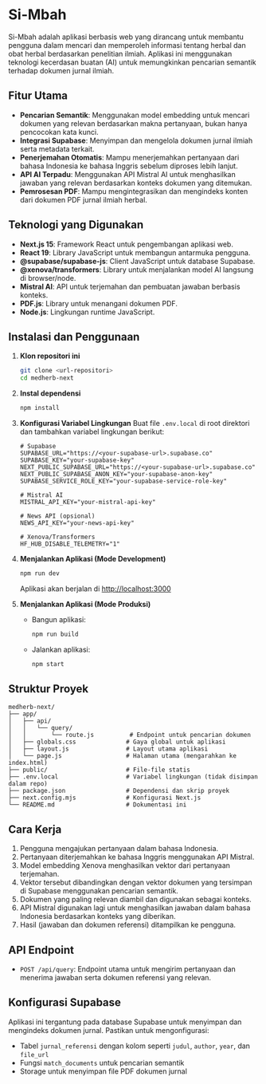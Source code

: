 # Si-Mbah

Si-Mbah adalah aplikasi berbasis web yang dirancang untuk membantu pengguna dalam mencari dan memperoleh informasi tentang herbal dan obat herbal berdasarkan penelitian ilmiah. Aplikasi ini menggunakan teknologi kecerdasan buatan (AI) untuk memungkinkan pencarian semantik terhadap dokumen jurnal ilmiah.

## Fitur Utama

- **Pencarian Semantik**: Menggunakan model embedding untuk mencari dokumen yang relevan berdasarkan makna pertanyaan, bukan hanya pencocokan kata kunci.
- **Integrasi Supabase**: Menyimpan dan mengelola dokumen jurnal ilmiah serta metadata terkait.
- **Penerjemahan Otomatis**: Mampu menerjemahkan pertanyaan dari bahasa Indonesia ke bahasa Inggris sebelum diproses lebih lanjut.
- **API AI Terpadu**: Menggunakan API Mistral AI untuk menghasilkan jawaban yang relevan berdasarkan konteks dokumen yang ditemukan.
- **Pemrosesan PDF**: Mampu mengintegrasikan dan mengindeks konten dari dokumen PDF jurnal ilmiah herbal.

## Teknologi yang Digunakan

- **Next.js 15**: Framework React untuk pengembangan aplikasi web.
- **React 19**: Library JavaScript untuk membangun antarmuka pengguna.
- **@supabase/supabase-js**: Client JavaScript untuk database Supabase.
- **@xenova/transformers**: Library untuk menjalankan model AI langsung di browser/node.
- **Mistral AI**: API untuk terjemahan dan pembuatan jawaban berbasis konteks.
- **PDF.js**: Library untuk menangani dokumen PDF.
- **Node.js**: Lingkungan runtime JavaScript.

## Instalasi dan Penggunaan

1. **Klon repositori ini**
   ```bash
   git clone <url-repositori>
   cd medherb-next
   ```

2. **Instal dependensi**
   ```bash
   npm install
   ```

3. **Konfigurasi Variabel Lingkungan**
   Buat file `.env.local` di root direktori dan tambahkan variabel lingkungan berikut:
   ```
   # Supabase
   SUPABASE_URL="https://<your-supabase-url>.supabase.co"
   SUPABASE_KEY="your-supabase-key"
   NEXT_PUBLIC_SUPABASE_URL="https://<your-supabase-url>.supabase.co"
   NEXT_PUBLIC_SUPABASE_ANON_KEY="your-supabase-anon-key"
   SUPABASE_SERVICE_ROLE_KEY="your-supabase-service-role-key"

   # Mistral AI
   MISTRAL_API_KEY="your-mistral-api-key"

   # News API (opsional)
   NEWS_API_KEY="your-news-api-key"

   # Xenova/Transformers
   HF_HUB_DISABLE_TELEMETRY="1"
   ```

4. **Menjalankan Aplikasi (Mode Development)**
   ```bash
   npm run dev
   ```
   Aplikasi akan berjalan di [http://localhost:3000](http://localhost:3000)

5. **Menjalankan Aplikasi (Mode Produksi)**
   - Bangun aplikasi:
     ```bash
     npm run build
     ```
   - Jalankan aplikasi:
     ```bash
     npm start
     ```

## Struktur Proyek

```
medherb-next/
├── app/
│   ├── api/
│   │   └── query/
│   │       └── route.js          # Endpoint untuk pencarian dokumen
│   ├── globals.css              # Gaya global untuk aplikasi
│   ├── layout.js                # Layout utama aplikasi
│   └── page.js                  # Halaman utama (mengarahkan ke index.html)
├── public/                      # File-file statis
├── .env.local                   # Variabel lingkungan (tidak disimpan dalam repo)
├── package.json                 # Dependensi dan skrip proyek
├── next.config.mjs              # Konfigurasi Next.js
└── README.md                    # Dokumentasi ini
```

## Cara Kerja

1. Pengguna mengajukan pertanyaan dalam bahasa Indonesia.
2. Pertanyaan diterjemahkan ke bahasa Inggris menggunakan API Mistral.
3. Model embedding Xenova menghasilkan vektor dari pertanyaan terjemahan.
4. Vektor tersebut dibandingkan dengan vektor dokumen yang tersimpan di Supabase menggunakan pencarian semantik.
5. Dokumen yang paling relevan diambil dan digunakan sebagai konteks.
6. API Mistral digunakan lagi untuk menghasilkan jawaban dalam bahasa Indonesia berdasarkan konteks yang diberikan.
7. Hasil (jawaban dan dokumen referensi) ditampilkan ke pengguna.

## API Endpoint

- `POST /api/query`: Endpoint utama untuk mengirim pertanyaan dan menerima jawaban serta dokumen referensi yang relevan.

## Konfigurasi Supabase

Aplikasi ini tergantung pada database Supabase untuk menyimpan dan mengindeks dokumen jurnal. Pastikan untuk mengonfigurasi:
- Tabel `jurnal_referensi` dengan kolom seperti `judul`, `author`, `year`, dan `file_url`
- Fungsi `match_documents` untuk pencarian semantik
- Storage untuk menyimpan file PDF dokumen jurnal
